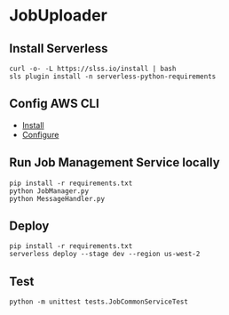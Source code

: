 # JobUploader

## Install Serverless
```
curl -o- -L https://slss.io/install | bash
sls plugin install -n serverless-python-requirements
```

## Config AWS CLI
* [Install](https://docs.aws.amazon.com/cli/latest/userguide/install-cliv2.html) 
* [Configure](https://docs.aws.amazon.com/cli/latest/userguide/cli-configure-quickstart.html)

## Run Job Management Service locally
```
pip install -r requirements.txt
python JobManager.py
python MessageHandler.py
```

## Deploy
```
pip install -r requirements.txt
serverless deploy --stage dev --region us-west-2
```

## Test
```
python -m unittest tests.JobCommonServiceTest
```